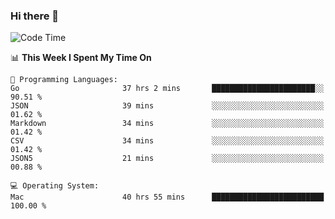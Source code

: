 ### Hi there 👋

<!--
**CrazyCollin/crazycollin** is a ✨ _special_ ✨ repository because its `README.md` (this file) appears on your GitHub profile.

Here are some ideas to get you started:

- 🔭 I’m currently working on ...
- 🌱 I’m currently learning ...
- 👯 I’m looking to collaborate on ...
- 🤔 I’m looking for help with ...
- 💬 Ask me about ...
- 📫 How to reach me: ...
- 😄 Pronouns: ...
- ⚡ Fun fact: ...
-->

<!--START_SECTION:waka-->
![Code Time](http://img.shields.io/badge/Code%20Time-4%2C849%20hrs%2029%20mins-blue)

📊 **This Week I Spent My Time On** 

```text
💬 Programming Languages: 
Go                       37 hrs 2 mins       ███████████████████████░░   90.51 % 
JSON                     39 mins             ░░░░░░░░░░░░░░░░░░░░░░░░░   01.62 % 
Markdown                 34 mins             ░░░░░░░░░░░░░░░░░░░░░░░░░   01.42 % 
CSV                      34 mins             ░░░░░░░░░░░░░░░░░░░░░░░░░   01.42 % 
JSON5                    21 mins             ░░░░░░░░░░░░░░░░░░░░░░░░░   00.88 % 

💻 Operating System: 
Mac                      40 hrs 55 mins      █████████████████████████   100.00 % 
```


<!--END_SECTION:waka-->
